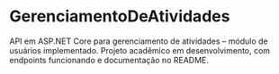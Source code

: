 # GerenciamentoDeAtividades
API em ASP.NET Core para gerenciamento de atividades – módulo de usuários implementado. Projeto acadêmico em desenvolvimento, com endpoints funcionando e documentação no README.
